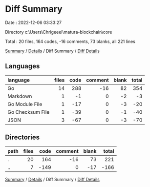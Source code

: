 # Diff Summary

Date : 2022-12-06 03:33:27

Directory c:\\Users\\Chrigeeel\\matura-blockchain\\core

Total : 20 files,  164 codes, -16 comments, 73 blanks, all 221 lines

[Summary](results.md) / [Details](details.md) / Diff Summary / [Diff Details](diff-details.md)

## Languages
| language | files | code | comment | blank | total |
| :--- | ---: | ---: | ---: | ---: | ---: |
| Go | 14 | 288 | -16 | 82 | 354 |
| Markdown | 1 | -1 | 0 | -2 | -3 |
| Go Module File | 1 | -17 | 0 | -3 | -20 |
| Go Checksum File | 1 | -39 | 0 | -1 | -40 |
| JSON | 3 | -67 | 0 | -3 | -70 |

## Directories
| path | files | code | comment | blank | total |
| :--- | ---: | ---: | ---: | ---: | ---: |
| . | 20 | 164 | -16 | 73 | 221 |
| .. | 7 | -149 | 0 | -17 | -166 |

[Summary](results.md) / [Details](details.md) / Diff Summary / [Diff Details](diff-details.md)